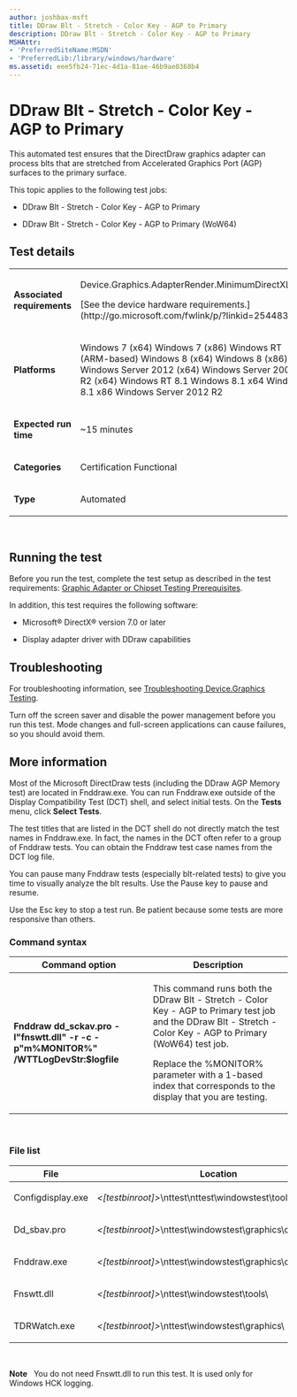 ```yaml
---
author: joshbax-msft
title: DDraw Blt - Stretch - Color Key - AGP to Primary
description: DDraw Blt - Stretch - Color Key - AGP to Primary
MSHAttr:
- 'PreferredSiteName:MSDN'
- 'PreferredLib:/library/windows/hardware'
ms.assetid: eee5fb24-71ec-4d1a-81ae-46b9ae0368b4
---
```


# DDraw Blt - Stretch - Color Key - AGP to Primary


This automated test ensures that the DirectDraw graphics adapter can process blts that are stretched from Accelerated Graphics Port (AGP) surfaces to the primary surface.

This topic applies to the following test jobs:

-   DDraw Blt - Stretch - Color Key - AGP to Primary

-   DDraw Blt - Stretch - Color Key - AGP to Primary (WoW64)

## Test details


<table>
<colgroup>
<col width="50%" />
<col width="50%" />
</colgroup>
<tbody>
<tr class="odd">
<td><p><strong>Associated requirements</strong></p></td>
<td><p>Device.Graphics.AdapterRender.MinimumDirectXLevel</p>
<p>[See the device hardware requirements.](http://go.microsoft.com/fwlink/p/?linkid=254483)</p></td>
</tr>
<tr class="even">
<td><p><strong>Platforms</strong></p></td>
<td><p>Windows 7 (x64) Windows 7 (x86) Windows RT (ARM-based) Windows 8 (x64) Windows 8 (x86) Windows Server 2012 (x64) Windows Server 2008 R2 (x64) Windows RT 8.1 Windows 8.1 x64 Windows 8.1 x86 Windows Server 2012 R2</p></td>
</tr>
<tr class="odd">
<td><p><strong>Expected run time</strong></p></td>
<td><p>~15 minutes</p></td>
</tr>
<tr class="even">
<td><p><strong>Categories</strong></p></td>
<td><p>Certification Functional</p></td>
</tr>
<tr class="odd">
<td><p><strong>Type</strong></p></td>
<td><p>Automated</p></td>
</tr>
</tbody>
</table>

 

## Running the test


Before you run the test, complete the test setup as described in the test requirements: [Graphic Adapter or Chipset Testing Prerequisites](graphic-adapter-or-chipset-testing-prerequisites.md).

In addition, this test requires the following software:

-   Microsoft® DirectX® version 7.0 or later

-   Display adapter driver with DDraw capabilities

## Troubleshooting


For troubleshooting information, see [Troubleshooting Device.Graphics Testing](troubleshooting-devicegraphics-testing.md).

Turn off the screen saver and disable the power management before you run this test. Mode changes and full-screen applications can cause failures, so you should avoid them.

## More information


Most of the Microsoft DirectDraw tests (including the DDraw AGP Memory test) are located in Fnddraw.exe. You can run Fnddraw.exe outside of the Display Compatibility Test (DCT) shell, and select initial tests. On the **Tests** menu, click **Select Tests**.

The test titles that are listed in the DCT shell do not directly match the test names in Fnddraw.exe. In fact, the names in the DCT often refer to a group of Fnddraw tests. You can obtain the Fnddraw test case names from the DCT log file.

You can pause many Fnddraw tests (especially blt-related tests) to give you time to visually analyze the blt results. Use the Pause key to pause and resume.

Use the Esc key to stop a test run. Be patient because some tests are more responsive than others.

### Command syntax

<table>
<colgroup>
<col width="50%" />
<col width="50%" />
</colgroup>
<thead>
<tr class="header">
<th>Command option</th>
<th>Description</th>
</tr>
</thead>
<tbody>
<tr class="odd">
<td><p><strong>Fnddraw dd_sckav.pro -l&quot;fnswtt.dll&quot; -r -c -p&quot;m%MONITOR%&quot; /WTTLogDevStr:$logfile</strong></p></td>
<td><p>This command runs both the DDraw Blt - Stretch - Color Key - AGP to Primary test job and the DDraw Blt - Stretch - Color Key - AGP to Primary (WoW64) test job.</p>
<p>Replace the %MONITOR% parameter with a 1-based index that corresponds to the display that you are testing.</p></td>
</tr>
</tbody>
</table>

 

### File list

<table>
<colgroup>
<col width="50%" />
<col width="50%" />
</colgroup>
<thead>
<tr class="header">
<th>File</th>
<th>Location</th>
</tr>
</thead>
<tbody>
<tr class="odd">
<td><p>Configdisplay.exe</p></td>
<td><p><em>&lt;[testbinroot]&gt;</em>\nttest\nttest\windowstest\tools\</p></td>
</tr>
<tr class="even">
<td><p>Dd_sbav.pro</p></td>
<td><p><em>&lt;[testbinroot]&gt;</em>\nttest\windowstest\graphics\d3d\conf\pro</p></td>
</tr>
<tr class="odd">
<td><p>Fnddraw.exe</p></td>
<td><p><em>&lt;[testbinroot]&gt;</em>\nttest\windowstest\graphics\d3d\conf\</p></td>
</tr>
<tr class="even">
<td><p>Fnswtt.dll</p></td>
<td><p><em>&lt;[testbinroot]&gt;</em>\nttest\windowstest\tools\</p></td>
</tr>
<tr class="odd">
<td><p>TDRWatch.exe</p></td>
<td><p><em>&lt;[testbinroot]&gt;</em>\nttest\windowstest\graphics\</p></td>
</tr>
</tbody>
</table>

 

**Note**  
You do not need Fnswtt.dll to run this test. It is used only for Windows HCK logging.

 

 

 






